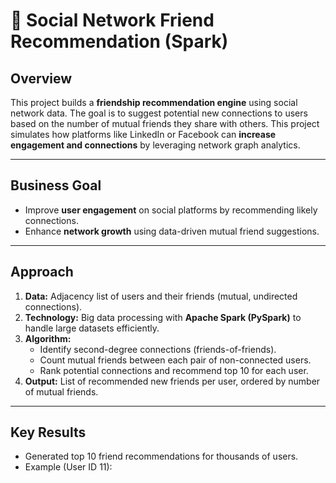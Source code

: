 # 👥 Social Network Friend Recommendation (Spark)

## Overview
This project builds a **friendship recommendation engine** using social network data. The goal is to suggest potential new connections to users based on the number of mutual friends they share with others. This project simulates how platforms like LinkedIn or Facebook can **increase engagement and connections** by leveraging network graph analytics.

---

## Business Goal
- Improve **user engagement** on social platforms by recommending likely connections.
- Enhance **network growth** using data-driven mutual friend suggestions.

---

## Approach
1. **Data:** Adjacency list of users and their friends (mutual, undirected connections).
2. **Technology:** Big data processing with **Apache Spark (PySpark)** to handle large datasets efficiently.
3. **Algorithm:**
   - Identify second-degree connections (friends-of-friends).
   - Count mutual friends between each pair of non-connected users.
   - Rank potential connections and recommend top 10 for each user.
4. **Output:** List of recommended new friends per user, ordered by number of mutual friends.

---

## Key Results
- Generated top 10 friend recommendations for thousands of users.
- Example (User ID 11):
